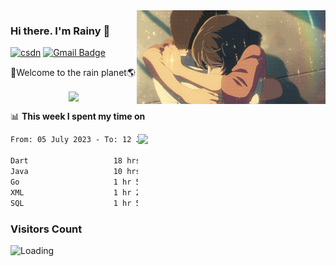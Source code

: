 <img  align='right' height="150" src="https://github.com/LikeRainDay/LikeRainDay/blob/master/pic/img_rain_1.gif?raw=true">



### Hi there. I'm Rainy :lemon:

[![csdn](https://img.shields.io/badge/-csdn-c14438?style=flat-square&logo=c&logoColor=white)](https://blog.csdn.net/qq_15807167)
[![Gmail Badge](https://img.shields.io/badge/-gmail-c14438?style=flat-square&logo=Gmail&logoColor=white&link=mailto:houshuai0816@gmail.com)](mailto:houshuai0816@gmail.com)

🚀Welcome to the rain planet🌎

<center>
<img align='center'  src="https://source.unsplash.com/user/rainyhehe/likes">
</center>

📊 **This week I spent my time on**

<img align='right'   width="300" src="https://github-readme-stats.vercel.app/api?username=LikeRainDay&show_icons=true&title_color=fff&icon_color=79ff97&text_color=9f9f9f&bg_color=151515&count_private=true">

<!--START_SECTION:waka-->

```txt
From: 05 July 2023 - To: 12 July 2023

Dart                   18 hrs 46 mins  ██████████████░░░░░░░░░░░   55.42 %
Java                   10 hrs          ███████▒░░░░░░░░░░░░░░░░░   29.54 %
Go                     1 hr 58 mins    █▒░░░░░░░░░░░░░░░░░░░░░░░   05.82 %
XML                    1 hr 23 mins    █░░░░░░░░░░░░░░░░░░░░░░░░   04.11 %
SQL                    1 hr 5 mins     ▓░░░░░░░░░░░░░░░░░░░░░░░░   03.23 %
```

<!--END_SECTION:waka-->

### Visitors Count
<img align="left" src = "https://profile-counter.glitch.me/LikeRainDay/count.svg" alt ="Loading">
